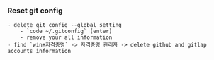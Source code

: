 ### Reset git config
    - delete git config --global setting
        - `code ~/.gitconfig` [enter]
        - remove your all information
    - find `win+자격증명` -> 자격증명 관리자 -> delete github and gitlap accounts information 
    